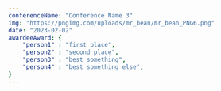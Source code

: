 ```yaml
---
conferenceName: "Conference Name 3"
img: "https://pngimg.com/uploads/mr_bean/mr_bean_PNG6.png"
date: "2023-02-02"
awardeeAward: {
    "person1" : "first place",
    "person2" : "second place",
    "person3" : "best something",
    "person4" : "best something else",
}
---
```



